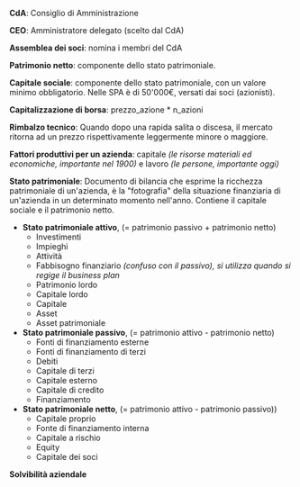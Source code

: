 **CdA**: Consiglio di Amministrazione

**CEO**: Amministratore delegato (scelto dal CdA)

**Assemblea dei soci**: nomina i membri del CdA

**Patrimonio netto**: componente dello stato patrimoniale.

**Capitale sociale**: componente dello stato patrimoniale, con un valore minimo obbligatorio. Nelle SPA è di 50'000€, versati dai soci (azionisti).

**Capitalizzazione di borsa**: prezzo_azione * n_azioni

**Rimbalzo tecnico**: Quando dopo una rapida salita o discesa, il mercato ritorna ad un prezzo rispettivamente leggermente minore o maggiore.

**Fattori produttivi per un azienda**: capitale *(le risorse materiali ed economiche, importante nel 1900)* e lavoro *(le persone, importante oggi)*

**Stato patrimoniale**: Documento di bilancia che esprime la ricchezza patrimoniale di un'azienda, è la "fotografia" della situazione finanziaria di un'azienda in un determinato momento nell'anno. Contiene il capitale sociale e il patrimonio netto.
- **Stato patrimoniale attivo**, (= patrimonio passivo + patrimonio netto)
    - Investimenti
    - Impieghi
    - Attività
    - Fabbisogno finanziario *(confuso con il passivo), si utilizza quando si regige il business plan*
    - Patrimonio lordo
    - Capitale lordo
    - Capitale
    - Asset
    - Asset patrimoniale
- **Stato patrimoniale passivo**, (= patrimonio attivo - patrimonio netto)
    - Fonti di finanziamento esterne
    - Fonti di finanziamento di terzi
    - Debiti
    - Capitale di terzi
    - Capitale esterno
    - Capitale di credito
    - Finanziamento
- **Stato patrimoniale netto**, (= patrimonio attivo - patrimonio passivo))
    - Capitale proprio
    - Fonte di finanziamento interna
    - Capitale a rischio
    - Equity
    - Capitale dei soci



**Solvibilità aziendale**